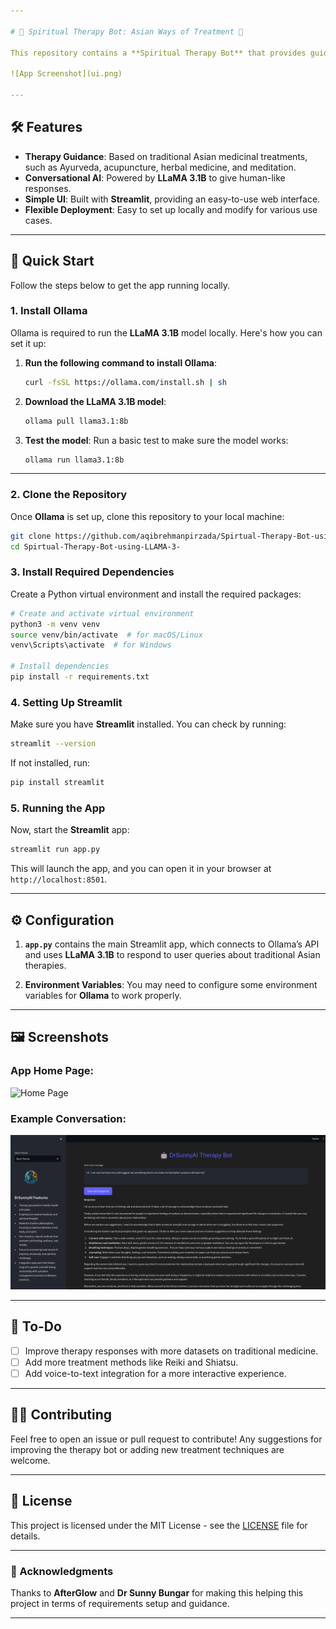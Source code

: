 ```yaml
---

# 🧘 Spiritual Therapy Bot: Asian Ways of Treatment 🌿

This repository contains a **Spiritual Therapy Bot** that provides guidance based on traditional Asian treatments and methods using **LLaMA 3.1B**. The application uses **Ollama** as the language model backend and **Streamlit** to create a user-friendly web interface.

![App Screenshot](ui.png)

---
```


## 🛠 Features
- **Therapy Guidance**: Based on traditional Asian medicinal treatments, such as Ayurveda, acupuncture, herbal medicine, and meditation.
- **Conversational AI**: Powered by **LLaMA 3.1B** to give human-like responses.
- **Simple UI**: Built with **Streamlit**, providing an easy-to-use web interface.
- **Flexible Deployment**: Easy to set up locally and modify for various use cases.

---

## 🚀 Quick Start

Follow the steps below to get the app running locally.

### 1. Install Ollama
Ollama is required to run the **LLaMA 3.1B** model locally. Here's how you can set it up:

1. **Run the following command to install Ollama**:
    ```bash
    curl -fsSL https://ollama.com/install.sh | sh
    ```

2. **Download the LLaMA 3.1B model**:
    ```bash
    ollama pull llama3.1:8b
    ```

3. **Test the model**:
    Run a basic test to make sure the model works:
    ```bash
    ollama run llama3.1:8b
    ```

---

### 2. Clone the Repository
Once **Ollama** is set up, clone this repository to your local machine:
```bash
git clone https://github.com/aqibrehmanpirzada/Spirtual-Therapy-Bot-using-LLAMA-3-.git
cd Spirtual-Therapy-Bot-using-LLAMA-3-
```

### 3. Install Required Dependencies
Create a Python virtual environment and install the required packages:
```bash
# Create and activate virtual environment
python3 -m venv venv
source venv/bin/activate  # for macOS/Linux
venv\Scripts\activate  # for Windows

# Install dependencies
pip install -r requirements.txt
```

### 4. Setting Up Streamlit
Make sure you have **Streamlit** installed. You can check by running:
```bash
streamlit --version
```

If not installed, run:
```bash
pip install streamlit
```

### 5. Running the App
Now, start the **Streamlit** app:
```bash
streamlit run app.py
```

This will launch the app, and you can open it in your browser at `http://localhost:8501`.

---

## ⚙️ Configuration

1. **`app.py`** contains the main Streamlit app, which connects to Ollama’s API and uses **LLaMA 3.1B** to respond to user queries about traditional Asian therapies.

2. **Environment Variables**: You may need to configure some environment variables for **Ollama** to work properly.

---

## 🖼 Screenshots

### App Home Page:
![Home Page](https://placeholder.com/screenshot2.png)

### Example Conversation:
![Conversation Example](demo_chat.png)

---

## 📝 To-Do
- [ ] Improve therapy responses with more datasets on traditional medicine.
- [ ] Add more treatment methods like Reiki and Shiatsu.
- [ ] Add voice-to-text integration for a more interactive experience.

---

## 👨‍💻 Contributing
Feel free to open an issue or pull request to contribute! Any suggestions for improving the therapy bot or adding new treatment techniques are welcome.

---

## 📜 License
This project is licensed under the MIT License - see the [LICENSE](LICENSE) file for details.

---

### 🙏 Acknowledgments
Thanks to **AfterGlow** and **Dr Sunny Bungar** for making this helping this project in terms of requirements setup and guidance.

---

